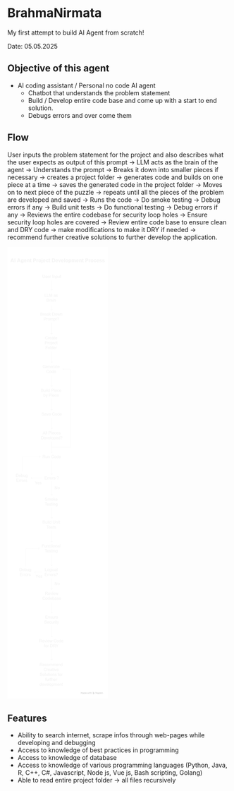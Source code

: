# BrahmaNirmata

My first attempt to build AI Agent from scratch!

Date: 05.05.2025

## Objective of this agent

- AI coding assistant / Personal no code AI agent
  - Chatbot that understands the problem statement
  - Build / Develop entire code base and come up with a start to end solution.
  - Debugs errors and over come them

## Flow

User inputs the problem statement for the project and also describes what the user expects as output of this prompt -> LLM acts as the brain of the agent -> Understands the prompt -> Breaks it down into smaller pieces if necessary -> creates a project folder -> generates code and builds on one piece at a time -> saves the generated code in the project folder -> Moves on to next piece of the puzzle -> repeats until all the pieces of the problem are developed and saved -> Runs the code -> Do smoke testing -> Debug errors if any -> Build unit tests -> Do functional testing -> Debug errors if any -> Reviews the entire codebase for security loop holes -> Ensure security loop holes are covered -> Review entire code base to ensure clean and DRY code -> make modifications to make it DRY if needed -> recommend further creative solutions to further develop the application.

![image](AI_Agent-flow_chart.png)

## Features

- Ability to search internet, scrape infos through web-pages while developing and debugging
- Access to knowledge of best practices in programming
- Access to knowledge of database
- Access to knowledge of various programming languages (Python, Java, R, C++, C#, Javascript, Node js, Vue js, Bash scripting, Golang)
- Able to read entire project folder -> all files recursively
